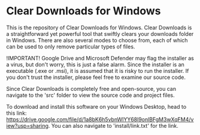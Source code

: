 # Clear Downloads for Windows
This is the repository of Clear Downloads for Windows. Clear Downloads is a straightforward yet powerful tool that swiftly clears your downloads folder in Windows. There are also several modes to choose from, each of which can be used to only remove particular types of files. 

!IMPORTANT!
Google Drive and Microsoft Defender may flag the installer as a virus, but don't worry, this is just a false alarm. Since the installer is an executable (.exe or .msi), it is assumed that it is risky to run the installer. If you don't trust the installer, please feel free to examine our source code.

Since Clear Downloads is completely free and open-source, you can navigate to the 'src' folder to view the source code and project files.

To download and install this software on your Windows Desktop, head to this link: https://drive.google.com/file/d/1a8bK6h5vbnWlYY68l9onlBFgM3wXqFM4/view?usp=sharing.
You can also navigate to 'install/link.txt' for the link.
